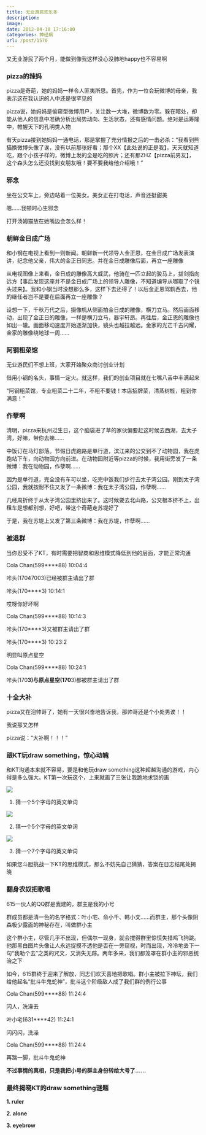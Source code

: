 ```yaml
---
title: 无业游民欢乐多
description: 
image: 
date: 2012-04-18 17:16:00
categories: 神经病
url: /post/1570
---
```


又无业游民了两个月，能做到像我这样没心没肺地happy也不容易啊

### pizza的辣妈

pizza是奇葩，她的妈妈一样令人匪夷所思。首先，作为一位会玩微博的母亲，我表示这在我认识的人中还是很罕见的

pizza说，她妈妈是偷窥型微博用户，关注数一大堆，微博数为零。躲在暗处，却能从他人的信息中准确分析出局势动向、生活状态，还有感情问题。绝对是运筹隆中，帷幄天下的孔明类人物

有天pizza接到她妈妈一通电话，那是掌握了充分情报之后的一击必杀：“我看到熊猫换微博头像了诶，没有以前那张好看；那个XX【此处说的正是我】，天天就知道吃，跟个小孩子样的，微博上发的全是吃的照片；还有那ZHZ【pizza前男友】，这个森头怎么还没找到女朋友哦！要不要我给他介绍哦！”

### 邪念

坐在公交车上，旁边站着一位美女。美女正在打电话，声音还挺甜美

嗯……我顿时心生邪念

打开汤姆猫放在她嘴边会怎么样！

### 朝鲜金日成广场

和小钢在电视上看到一则新闻。朝鲜新一代领导人金正恩，在金日成广场发表演讲，纪念他父亲，伟大的金正日同志。并在金日成雕像后面，再立一座雕像

从电视图像上来看，金日成的雕像高大威武，他骑在一匹立起的骏马上，拔剑指向远方【事后发现这座并不是金日成广场上的领导人雕像，不知道编导从哪取了个镜头过来】。我和小钢当时没想那么多，这样下去还得了！以后金正恩驾鹤西去，他的继任者岂不是要在后面再立一座雕像？

设想一下，千秋万代之后，摄像机从侧面拍金日成的雕像，横刀立马。然后画面移动，出现了金正日的雕像，一样是横刀立马，器宇轩昂。再往后，金正恩的雕像也如出一辙。画面移动速度开始逐渐加快，镜头也越拉越远。金家的光芒千古闪耀，金家的雕像绕地球一周……

### 阿钢粗菜馆

无业游民们不想上班，大家开始聚众商讨创业计划

借用小钢的名头，事情一定火。就这样，我们的创业项目就在七嘴八舌中丰满起来

“阿钢粗菜馆，专业粗菜二十二年，不粗不要钱！本店招牌菜，清蒸树桩，粗到你满意！”

### 作孽啊

清明，pizza来杭州过生日，这个脑袋进了草的家伙偏要赶这时候去西湖，去太子湾，好嘛，带你去嘛……

中饭订在马灯部落。节假日虎跑路是单行道，滨江来的公交到不了动物园，我在虎跑站下车，向动物园方向前进。在动物园附近等pizza的时候，我用街旁发了一条微博：我在动物园，作孽啊……

因为是单行道，完全没有车可以坐，吃完中饭我们步行去太子湾公园。刚到太子湾公园，我就按耐不住又发了一条微博：我在太子湾公园，作孽啊……

几经周折终于从太子湾公园里挤出来了。这时候要去北山路，公交根本挤不上，出租车是想都别想，好吧，带这个奇葩走苏堤好了

于是，我在苏堤上又发了第三条微博：我在苏堤，作孽啊……

### 被退群

当你忍受不了KT，有时需要把智商和思维模式降低到他的层面，才能正常沟通

Cola Chan(599****88)  10:04:4

咔头(17047003)已经被群主请出了群

咔头(170****3)  10:14:1

哎呀你好坏啊

Cola Chan(599****88)  10:14:3

咔头(170****3)又被群主请出了群

咔头(170****3)  10:23:2

明显叫原点星空

Cola Chan(599****88)  10:24:1

咔头(170****3)与原点星空(170****3)都被群主请出了群

### 十全大补

pizza又在泡帅哥了，她有一天很兴奋地告诉我，那帅哥还是个小处男诶！！

我说那又怎样

pizza说：“大补啊！！！”

### 跟KT玩draw something，惊心动魄

和KT沟通本来就不容易，要是和他玩draw something这种超越沟通的游戏，内心得是多么强大。KT第一次玩这个，上来就画了三张让我跪地求饶的画

![](https://storage.fleek-internal.com/0a3a8890-e65e-47ce-93d7-0442b9209d38-bucket/blog/posts/2012-04/04-18/1.jpg)

1. 猜一个5个字母的英文单词

![](https://storage.fleek-internal.com/0a3a8890-e65e-47ce-93d7-0442b9209d38-bucket/blog/posts/2012-04/04-18/2.jpg)

2. 猜一个5个字母的英文单词

![](https://storage.fleek-internal.com/0a3a8890-e65e-47ce-93d7-0442b9209d38-bucket/blog/posts/2012-04/04-18/3.jpg)

3. 猜一个7个字母的英文单词

如果您斗胆挑战一下KT的思维模式，那么不妨先自己猜猜，答案在日志结尾处揭晓

### 翻身农奴把歌唱

615一伙人的QQ群是我建的，群主是我的小号

群成员都是清一色的名字格式：叶小宅、俞小千、韩小文……而群主，那个头像阴森极少露面的神秘存在，叫做群小主

这个群小主，尽管几乎不出现，但偶尔一现身，就会搅得群里惊慌失措鸡飞狗跳。他那黑白图片头像让人永远捉摸不透他是否在一旁窥视，时而出现，冷冷地丢下一句“我勒个去”之类的咒文，又消失无踪。两年多来，我们都笼罩在群小主的邪恶统治之下

如今，615群终于迎来了解放，同志们欢天喜地把歌唱。群小主被拉下神坛，我们给他起名“批斗牛鬼蛇神”，批斗这个阶级敌人成了我们群的例行公事

Cola Chan(599****88)  11:24:4

闪人，洗澡去

叶小宅(631****42)  11:24:1

闪闪闪，洗澡

Cola Chan(599****88)  11:24:4

再踹一脚，批斗牛鬼蛇神

**不过事情的真相，只是我把小号的群主身份转给大号了……**

### 最终揭晓KT的draw something谜题

**1. ruler**

**2. alone**

**3. eyebrow**